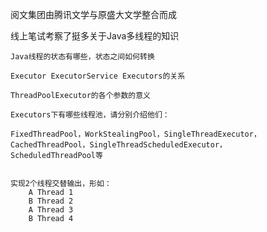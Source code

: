 阅文集团由腾讯文学与原盛大文学整合而成

线上笔试考察了挺多关于Java多线程的知识

    Java线程的状态有哪些，状态之间如何转换
    
    Executor ExecutorService Executors的关系
    
    ThreadPoolExecutor的各个参数的意义
    
    Executors下有哪些线程池，请分别介绍他们：
    
    FixedThreadPool，WorkStealingPool，SingleThreadExecutor，
    CachedThreadPool，SingleThreadScheduledExecutor，
    ScheduledThreadPool等
    
    
    实现2个线程交替输出，形如：
        A Thread 1
        B Thread 2
        A Thread 3
        B Thread 4
        
    